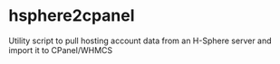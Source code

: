 # hsphere2cpanel
Utility script to pull hosting account data from an H-Sphere server and import it to CPanel/WHMCS
